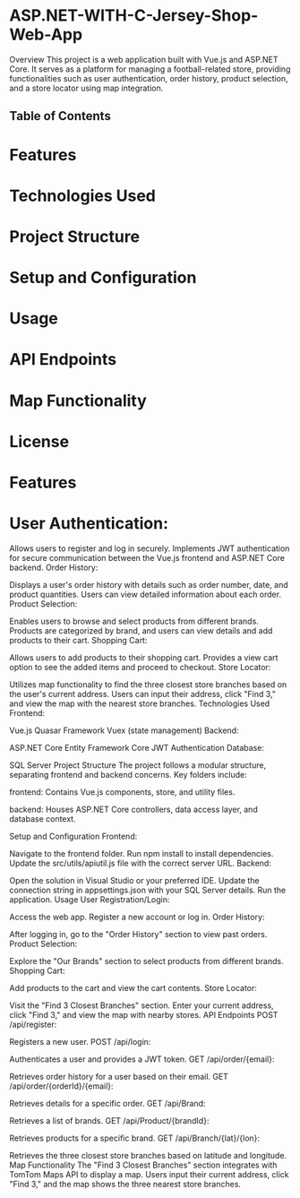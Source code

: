 # ASP.NET-WITH-C-Jersey-Shop-Web-App
Overview
This project is a web application built with Vue.js and ASP.NET Core. It serves as a platform for managing a football-related store, providing functionalities such as user authentication, order history, product selection, and a store locator using map integration.

## Table of Contents
# Features
# Technologies Used
# Project Structure
# Setup and Configuration
# Usage
# API Endpoints
# Map Functionality
# License
# Features
# User Authentication:

Allows users to register and log in securely.
Implements JWT authentication for secure communication between the Vue.js frontend and ASP.NET Core backend.
Order History:

Displays a user's order history with details such as order number, date, and product quantities.
Users can view detailed information about each order.
Product Selection:

Enables users to browse and select products from different brands.
Products are categorized by brand, and users can view details and add products to their cart.
Shopping Cart:

Allows users to add products to their shopping cart.
Provides a view cart option to see the added items and proceed to checkout.
Store Locator:

Utilizes map functionality to find the three closest store branches based on the user's current address.
Users can input their address, click "Find 3," and view the map with the nearest store branches.
Technologies Used
Frontend:

Vue.js
Quasar Framework
Vuex (state management)
Backend:

ASP.NET Core
Entity Framework Core
JWT Authentication
Database:

SQL Server
Project Structure
The project follows a modular structure, separating frontend and backend concerns. Key folders include:

frontend: Contains Vue.js components, store, and utility files.

backend: Houses ASP.NET Core controllers, data access layer, and database context.

Setup and Configuration
Frontend:

Navigate to the frontend folder.
Run npm install to install dependencies.
Update the src/utils/apiutil.js file with the correct server URL.
Backend:

Open the solution in Visual Studio or your preferred IDE.
Update the connection string in appsettings.json with your SQL Server details.
Run the application.
Usage
User Registration/Login:

Access the web app.
Register a new account or log in.
Order History:

After logging in, go to the "Order History" section to view past orders.
Product Selection:

Explore the "Our Brands" section to select products from different brands.
Shopping Cart:

Add products to the cart and view the cart contents.
Store Locator:

Visit the "Find 3 Closest Branches" section.
Enter your current address, click "Find 3," and view the map with nearby stores.
API Endpoints
POST /api/register:

Registers a new user.
POST /api/login:

Authenticates a user and provides a JWT token.
GET /api/order/{email}:

Retrieves order history for a user based on their email.
GET /api/order/{orderId}/{email}:

Retrieves details for a specific order.
GET /api/Brand:

Retrieves a list of brands.
GET /api/Product/{brandId}:

Retrieves products for a specific brand.
GET /api/Branch/{lat}/{lon}:

Retrieves the three closest store branches based on latitude and longitude.
Map Functionality
The "Find 3 Closest Branches" section integrates with TomTom Maps API to display a map.
Users input their current address, click "Find 3," and the map shows the three nearest store branches.
